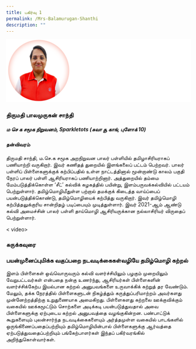 ```yaml
---
title: பகிர்வு 1
permalink: /Mrs-Balamurugan-Shanthi
description: ""
---
```



![](/images/Mrs%20Shanthi.png)

	 
### **திருமதி பாலமுருகன் சாந்தி**
##### *ம செ க சமூக நிறுவனம், Sparkletots (சுவா சூ காங், புளோக் 10)*

####    தன்விவரம்

திருமதி சாந்தி, ம.செ.க சமூக அறநிறுவன பாலர் பள்ளியில் தமிழாசிரியராகப் பணியாற்றி வருகிறார். இவர் கணிதத் துறையில் இளங்கலைப் பட்டம் பெற்றவர். பாலர் பள்ளிப் பிள்ளைகளுக்குக் கற்பிப்பதில் உள்ள நாட்டத்தினால் மூன்றாண்டு காலம் பகுதி நேரப் பாலர் பள்ளி ஆசிரியராகப் பணியாற்றினார். அத்துறையில் தம்மை மேம்படுத்திக்கொள்ள ‘சீட்’ கல்விக் கழகத்தில் பயின்று, இளம்பருவக்கல்வியில் பட்டயம் பெற்றுள்ளார். தமிழ்மொழிமீதுள்ள பற்றால் தமக்குக் கிடைத்த வாய்ப்பைப் பயன்படுத்திக்கொண்டு, தமிழ்மொழியைக் கற்பித்து வருகிறார். இவர் தமிழ்மொழி கற்பித்தலுக்குரிய சான்றிதழ் படிப்பையும் முடித்துள்ளார். இவர் 2021-ஆம் ஆண்டு  கல்வி அமைச்சின் பாலர் பள்ளி தாய்மொழி ஆசிரியருக்கான நல்லாசிரியர் விருதைப் பெற்றுள்ளார்.

< video> 

###  சுருக்கவுரை 
 
### பயன்முனைப்புமிக்க வகுப்பறை நடவடிக்கைகள்வழியே தமிழ்மொழி கற்றல் 

இளம் பிள்ளைகள் ஒவ்வொருவரும் கல்வி வளர்ச்சியிலும் பழகும் முறையிலும் வேறுபட்டவர்கள் என்பதை நன்கு உணர்ந்து, ஆசிரியர்கள் பிள்ளைகளின் வளர்ச்சிக்கேற்ப இயல்பான கற்றல் அனுபவங்களை உருவாக்கிக் கற்றுத் தர வேண்டும். மேலும், தக்க நேரத்தில் பிள்ளைகளுடன் நிகழ்த்தும் கருத்துப்பரிமாற்றம் அவர்களது முன்னேற்றத்திற்கு உறுதுணையாக அமைகிறது. பிள்ளைகளது கற்றலை ஊக்குவிக்கும் வகையில் ஊக்கமூட்டும் சொற்களை அடிக்கடி பயன்படுத்துவதால் அவை பிள்ளைகளுக்கு ஏற்புடைய கற்றல் அனுபவத்தை வழங்குகின்றன. பண்பாட்டுக் கூறுகளையும் புலன்சார்ந்த நடவடிக்கைகளையும் அர்த்தமுள்ள வகையில் பாடங்களில்  ஒருங்கிணைப்பதைப்பற்றியும் தமிழ்மொழியின்பால் பிள்ளைகளுக்கு ஆர்வத்தை ஏற்படுத்துவதைப்பற்றியும் பங்கேற்பாளர்கள் இந்தப் பகிர்வரங்கில் அறிந்துகொள்வார்கள்.